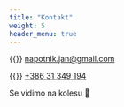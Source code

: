 ```yaml
---
title: "Kontakt"
weight: 5
header_menu: true
---
```


{{<icon class="fa fa-envelope">}}&nbsp;[napotnik.jan@gmail.com](mailto:napotnik.jan@gmail.com)

{{<icon class="fa fa-phone">}}&nbsp;[+386 31 349 194](tel:+38631349194)

Se vidimo na kolesu :metal:
